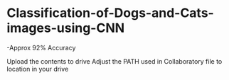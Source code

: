 # Classification-of-Dogs-and-Cats-images-using-CNN
-Approx 92% Accuracy

Upload the contents to drive
Adjust the PATH used in Collaboratory file to location in your drive
